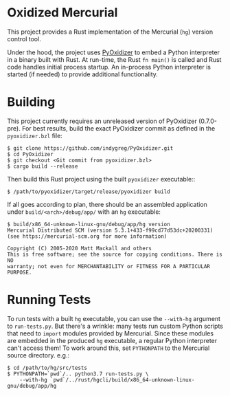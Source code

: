 # Oxidized Mercurial

This project provides a Rust implementation of the Mercurial (`hg`)
version control tool.

Under the hood, the project uses
[PyOxidizer](https://github.com/indygreg/PyOxidizer) to embed a Python
interpreter in a binary built with Rust. At run-time, the Rust `fn main()`
is called and Rust code handles initial process startup. An in-process
Python interpreter is started (if needed) to provide additional
functionality.

# Building

This project currently requires an unreleased version of PyOxidizer
(0.7.0-pre). For best results, build the exact PyOxidizer commit
as defined in the `pyoxidizer.bzl` file:

    $ git clone https://github.com/indygreg/PyOxidizer.git
    $ cd PyOxidizer
    $ git checkout <Git commit from pyoxidizer.bzl>
    $ cargo build --release

Then build this Rust project using the built `pyoxidizer` executable::

    $ /path/to/pyoxidizer/target/release/pyoxidizer build

If all goes according to plan, there should be an assembled application
under `build/<arch>/debug/app/` with an `hg` executable:

    $ build/x86_64-unknown-linux-gnu/debug/app/hg version
    Mercurial Distributed SCM (version 5.3.1+433-f99cd77d53dc+20200331)
    (see https://mercurial-scm.org for more information)

    Copyright (C) 2005-2020 Matt Mackall and others
    This is free software; see the source for copying conditions. There is NO
    warranty; not even for MERCHANTABILITY or FITNESS FOR A PARTICULAR PURPOSE.

# Running Tests

To run tests with a built `hg` executable, you can use the `--with-hg`
argument to `run-tests.py`. But there's a wrinkle: many tests run custom
Python scripts that need to `import` modules provided by Mercurial. Since
these modules are embedded in the produced `hg` executable, a regular
Python interpreter can't access them! To work around this, set `PYTHONPATH`
to the Mercurial source directory. e.g.:

    $ cd /path/to/hg/src/tests
    $ PYTHONPATH=`pwd`/.. python3.7 run-tests.py \
        --with-hg `pwd`/../rust/hgcli/build/x86_64-unknown-linux-gnu/debug/app/hg
